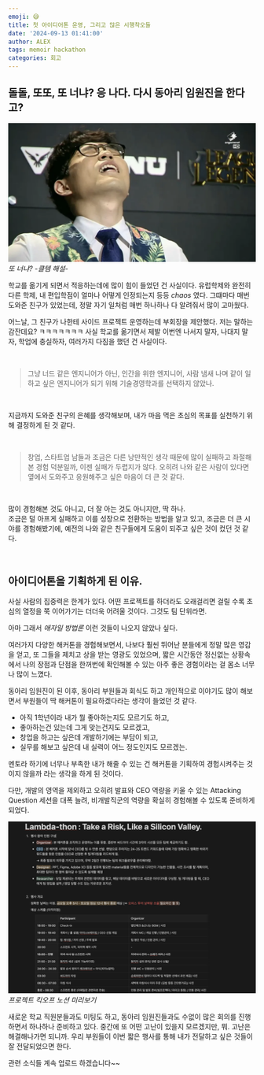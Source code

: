 ```yaml
---
emoji: 😅
title: 첫 아이디어톤 운영, 그리고 많은 시행착오들
date: '2024-09-13 01:41:00'
author: ALEX
tags: memoir hackathon
categories: 회고
---
```


## 돌돌, 또또, 또 너냐? 응 나다. 다시 동아리 임원진을 한다고?
![](cloudtemp.png)
*또 너냐? -클템 해설-*

학교를 옮기게 되면서 적응하는데에 많이 힘이 들었던 건 사실이다. 유럽학제와 완전히 다른 학제, 내 편입학점이 얼마나 어떻게 인정되는지 등등 *chaos* 였다.
그떄마다 매번 도와준 친구가 있었는데, 정말 자기 일처럼 매번 하나하나 다 알려줘서 많이 고마웠다. 

어느날, 그 친구가 나한테 사이드 프로젝트 운영하는데 부회장을 제안했다. 저는 말하는 감잔데요? ㅋㅋㅋㅋㅋㅋㅋ
사실 학교를 옮기면서 제발 이번엔 나서지 말자, 나대지 말자, 학업에 충실하자, 여러가지 다짐을 했던 건 사실이다.

<Br/>

> 그냥 너드 같은 엔지니어가 아닌, 인간을 위한 엔지니어, 사람 냄새 나며 같이 일하고 싶은 엔지니어가 되기 위해 기술경영학과를 선택하지 않았나.

<Br/>

지금까지 도와준 친구의 은혜를 생각해보며, 내가 마음 먹은 초심의 목표를 실천하기 위해 결정하게 된 것 같다.

<Br/>

> 창업, 스타트업 남들과 조금은 다른 낭만적인 생각 때문에 많이 실패하고 좌절해 본 경험 덕분일까, 이젠 실패가 두렵지가 않다. 오히려 나와 같은 사람이 있다면 옆에서 도와주고 응원해주고 싶은 마음이 더 큰 것 같다.

<Br/>

많이 경험해본 것도 아니고, 더 잘 아는 것도 아니지만, 딱 하나. <br/>
조금은 덜 아프게 실패하고 이를 성장으로 전환하는 방법을 알고 있고, 조금은 더 큰 시야를 경험해봤기에, 예전의 나와 같은 친구들에게 도움이 되주고 싶은 것이 컸던 것 같다.

<Br/>

## 아이디어톤을 기획하게 된 이유.
사실 사람의 집중력은 한계가 있다. 어떤 프로젝트를 하더라도 오래걸리면 걸릴 수록 초심의 열정을 쭉 이어가기는 더더욱 어려울 것이다. 그것도 팀 단위라면.

아마 그래서 *애자일 방법론* 이런 것들이 나오지 않았나 싶다.

여러가지 다양한 해커톤을 경험해보면서, 나보다 훨씬 뛰어난 분들에게 정말 많은 영감을 얻고, 또 그들을 제치고 상을 받는 영광도 있었으며, 짧은 시간동안 정신없는 상황속에서 나의 장점과 단점을 한꺼번에 확인해볼 수 있는 아주 좋은 경험이라는 걸 몸소 너무나 많이 느꼈다.

동아리 임원진이 된 이후, 동아리 부원들과 회식도 하고 개인적으로 이야기도 많이 해보면서 부원들이 딱 해커톤이 필요하겠다라는 생각이 들었던 것 같다.

- 아직 1학년이라 내가 뭘 좋아하는지도 모르기도 하고,
- 좋아하는건 있는데 그게 맞는건지도 모르겠고,
- 창업을 하고는 싶은데 개발하기에는 부담이 되고,
- 실무를 해보고 싶은데 내 실력이 어느 정도인지도 모르겠는.

멘토라 하기에 너무나 부족한 내가 해줄 수 있는 건 해커톤을 기획하여 경험시켜주는 것이지 않을까 라는 생각을 하게 된 것이다.

다만, 개발의 영역을 제외하고 오히려 발표와 CEO 역량을 키울 수 있는 Attacking Question 세션을 대폭 늘려, 비개발직군의 역량을 확실히 경험해볼 수 있도록 준비하게 되었다.

![](notion.png)
*프로젝트 킥오프 노션 미리보기*

새로운 학교 직원분들과도 미팅도 하고, 동아리 임원진들과도 수없이 많은 회의를 진행하면서 하나하나 준비하고 있다. 중간에 또 어떤 고난이 있을지 모르겠지만, 뭐. 고난은 해결해나가면 되니까.
우리 부원들이 이번 짧은 행사를 통해 내가 전달하고 싶은 것들이 잘 전달되었으면 한다.

관련 소식들 계속 업로드 하겠습니다~~




```toc
```